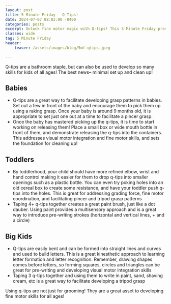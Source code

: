 ```yaml
---
layout: post
title: 5 Minute Friday - Q-Tips!
date: 2024-07-07 08:03:00 -0400
categories: posts
excerpt: Unlock fine motor magic with Q-tips! This 5 Minute Friday provides easy, age-specific activities for babies, toddlers, and big kids to develop grasp, pre-writing skills, and letter formation.
classes: wide
tag: 5 Minute Friday
header:
    teaser: /assets/images/blog/5mf-qtips.jpeg

---
```



Q-tips are a bathroom staple, but can also be used to develop so many skills for kids of all ages!  The best news– minimal set up and clean up!

## Babies
- Q-tips are a great way to facilitate developing grasp patterns in babies.  Set out a few in front of the baby and encourage them to pick them up using a raking grasp.  Once your baby is around 9 months old, it is appropriate to set just one out at a time to facilitate a pincer grasp.
- Once the baby has mastered picking up the q-tips, it is time to start working on releasing them!  Place a small box or wide mouth bottle in front of them, and demonstrate releasing the q-tips into the containers.  This addresses visual motor integration and fine motor skills, and sets the foundation for cleaning up!

## Toddlers
- By toddlerhood, your child should have more refined elbow, wrist and hand control making it easier for them to drop q-tips into smaller openings such as a plastic bottle.  You can even try poking holes into an old cereal box to create some resistance, and have your toddler push q-tips into the holes.  This is great for addressing grading force, fine motor coordination, and facilitating pincer and tripod grasp patterns
- Taping 4+ q-tips together creates a great paint brush, just like a dot dauber.  Using paint provides a multisensory approach and is a great way to introduce pre-writing strokes (horizontal and vertical lines, + and a circle)

## Big Kids
- Q-tips are easily bent and can be formed into straight lines and curves and used to build letters.  This is a great kinesthetic approach to learning letter formation and letter recognition.  Remember, drawing shapes comes before letters, so forming squares, circles and triangles can be great for pre-writing and developing visual motor integration skills
- Taping 3 q-tips together and using them to write in paint, sand, shaving cream, etc is a great way to facilitate developing a tripod grasp

Using q-tips are not just for grooming!  They are a great asset to developing fine motor skills for all ages!

